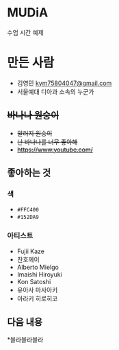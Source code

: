 # MUDiA
수업 시간 예제

# 만든 사람
* 김영민 <kym75804047@gmail.com>
* 서울예대 디아과 소속의 누군가

## ~~바나나 원숭이~~
* ~~알러지 원숭이~~
* ~~난 바나나를 너무 좋아해~~
* ~~https://www.youtube.com/~~

## 좋아하는 것
### 색
* `#FFC400`
* `#152DA9`

### 아티스트
* Fujii Kaze
* 찬호께이
* Alberto Mielgo
* Imaishi Hiroyuki
* Kon Satoshi
* 유아사 마사아키
* 아라키 히로히코

## 다음 내용
*블라블라블라
